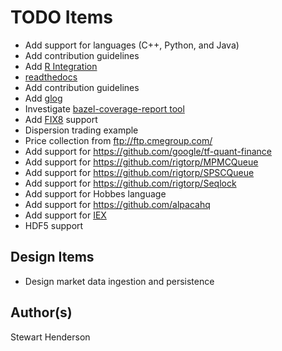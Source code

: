 # TODO Items

* Add support for languages (C++, Python, and Java)
* Add contribution guidelines
* Add [R Integration](https://github.com/grailbio/rules_r)
* [readthedocs](https://readthedocs.org/)
* Add contribution guidelines
* Add [glog](http://rpg.ifi.uzh.ch/docs/glog.html)
* Investigate [bazel-coverage-report tool](https://github.com/hchauvin/bazel-coverage-report)
* Add [FIX8](https://github.com/fix8/fix8) support
* Dispersion trading example
* Price collection from ftp://ftp.cmegroup.com/
* Add support for https://github.com/google/tf-quant-finance
* Add support for https://github.com/rigtorp/MPMCQueue
* Add support for https://github.com/rigtorp/SPSCQueue
* Add support for https://github.com/rigtorp/Seqlock
* Add support for Hobbes language
* Add support for https://github.com/alpacahq
* Add support for [IEX](https://iexcloud.io/docs/api/#sse-streaming)
* HDF5 support

## Design Items

* Design market data ingestion and persistence

## Author(s)

Stewart Henderson
